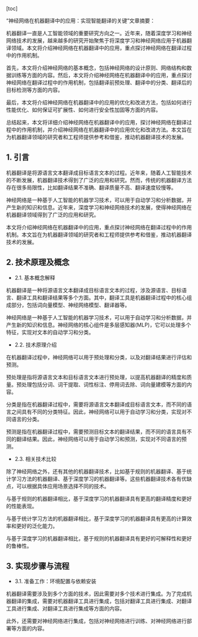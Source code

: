 
[toc]                    
                
                
“神经网络在机器翻译中的应用：实现智能翻译的关键”文章摘要：

机器翻译一直是人工智能领域的重要研究方向之一。近年来，随着深度学习和神经网络技术的发展，越来越多的研究开始聚焦于将深度学习和神经网络应用于机器翻译领域。本文将介绍神经网络在机器翻译中的应用，重点探讨神经网络在翻译过程中的作用机制。

首先，本文将介绍神经网络的基本概念，包括神经网络的设计原则、网络结构和数据训练等方面的内容。然后，本文将介绍神经网络在机器翻译中的应用，重点探讨神经网络在翻译过程中的作用机制，包括翻译前预处理、翻译中的分类、翻译后的目标检测等方面的内容。

最后，本文将介绍神经网络在机器翻译中的应用的优化和改进方法，包括如何进行性能优化、如何保证可扩展性、如何进行安全性加固等方面的内容。

总结起来，本文将详细介绍神经网络在机器翻译中的应用，探讨神经网络在翻译过程中的作用机制，并介绍神经网络在机器翻译中的应用优化和改进方法。本文旨在为机器翻译领域的研究者和工程师提供参考和借鉴，推动机器翻译技术的发展。

## 1. 引言

机器翻译是将源语言文本翻译成目标语言文本的过程。近年来，随着人工智能技术的不断发展，机器翻译技术得到了广泛的应用和研究。然而，传统的机器翻译方法存在很多局限性，比如翻译结果不准确、翻译质量不高、翻译速度较慢等。

神经网络是一种基于人工智能的机器学习技术，可以用于自动学习和分析数据，并产生新的知识和信息。近年来，深度学习和神经网络技术的发展，使得神经网络在机器翻译领域得到了广泛的应用和研究。

本文将介绍神经网络在机器翻译中的应用，重点探讨神经网络在翻译过程中的作用机制。本文旨在为机器翻译领域的研究者和工程师提供参考和借鉴，推动机器翻译技术的发展。

## 2. 技术原理及概念

- 2.1. 基本概念解释

机器翻译是一种将源语言文本翻译成目标语言文本的过程，涉及源语言、目标语言、翻译工具和翻译结果等多个方面。其中，翻译工具是机器翻译过程中的核心组成部分，包括词向量模型、神经网络模型、翻译器等。

神经网络是一种基于人工智能的机器学习技术，可以用于自动学习和分析数据，并产生新的知识和信息。神经网络的核心组件是多层感知器(MLP)，它可以处理多个特征，实现对文本的自动学习和分类。

- 2.2. 技术原理介绍

在机器翻译过程中，神经网络可以用于预处理和分类，以及对翻译结果进行评估和预测。

预处理是指将源语言文本和目标语言文本进行预处理，以提高机器翻译的精度和质量。预处理包括分词、词干提取、词性标注、停用词去除、词向量建模等方面的内容。

分类是指在机器翻译过程中，需要将源语言文本翻译成目标语言文本，而不同的语言之间具有不同的分类特征。因此，神经网络可以用于自动学习和分类，实现对不同语言的分类。

预测是指在机器翻译过程中，需要预测目标文本的翻译结果，而不同的语言具有不同的翻译结果。因此，神经网络可以用于自动学习和预测，实现对不同语言的预测。

- 2.3. 相关技术比较

除了神经网络之外，还有其他的机器翻译技术，比如基于规则的机器翻译、基于统计学习方法的机器翻译、基于深度学习的机器翻译等。这些机器翻译技术各有优缺点，可以根据具体应用场景选择不同的技术。

与基于规则的机器翻译相比，基于深度学习的机器翻译具有更高的翻译精度和更好的性能表现。

与基于统计学习方法的机器翻译相比，基于深度学习的机器翻译具有更高的计算效率和更好的泛化能力。

与基于深度学习的机器翻译相比，基于规则的机器翻译具有更好的可解释性和更好的鲁棒性。

## 3. 实现步骤与流程

- 3.1. 准备工作：环境配置与依赖安装

机器翻译需要涉及到多个方面的技术，因此需要对多个技术进行集成。为了完成机器翻译的集成，需要对机器翻译工具进行集成，包括对翻译工具进行集成、对翻译工具进行集成、对翻译工具进行集成等方面的内容。

此外，还需要对神经网络进行集成，包括对神经网络进行训练、对神经网络进行部署等方面的内容。

